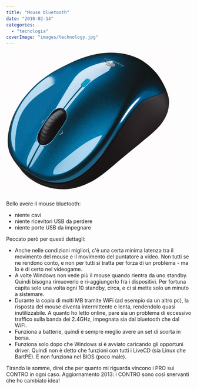 ```yaml
---
title: "Mouse bluetooth"
date: "2010-02-14"
categories: 
  - "tecnologia"
coverImage: "images/technology.jpg"
---
```


[![](images/logitech_v470_cordless_laser_mouse_bluetooth_notebook_pc_mac.jpg)](http://www.techdigest.tv/logitech_v470_cordless_laser_mouse_bluetooth_notebook_pc_mac.jpg)

Bello avere il mouse bluetooth:

- niente cavi
- niente ricevitori USB da perdere
- niente porte USB da impegnare

Peccato però per questi dettagli:

- Anche nelle condizioni migliori, c'è una certa minima latenza tra il movimento del mouse e il movimento del puntatore a video. Non tutti se ne rendono conto, e non per tutti si tratta per forza di un problema - ma lo è di certo nei videogame.
- A volte Windows non vede più il mouse quando rientra da uno standby. Quindi bisogna rimuoverlo e ri-aggiungerlo fra i dispositivi. Per fortuna capita solo una volta ogni 10 standby, circa, e ci si mette solo un minuto a sistemare.
- Durante la copia di molti MB tramite WiFi (ad esempio da un altro pc), la risposta del mouse diventa intermittente e lenta, rendendolo quasi inutilizzabile. A quanto ho letto online, pare sia un problema di eccessivo traffico sulla banda dei 2.4GHz, impegnata sia dal bluetooth che dal WiFi.
- Funziona a batterie, quindi è sempre meglio avere un set di scorta in borsa.
- Funziona solo dopo che Windows si è avviato caricando gli opportuni driver. Quindi non è detto che funzioni con tutti i LiveCD (sia Linux che BartPE). E non funziona nel BIOS (poco male).

Tirando le somme, direi che per quanto mi riguarda vincono i PRO sui CONTRO in ogni caso. Aggiornamento 2013: i CONTRO sono così snervanti che ho cambiato idea!
